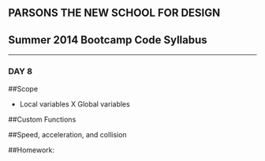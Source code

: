## PARSONS THE NEW SCHOOL FOR DESIGN
## Summer 2014 Bootcamp Code Syllabus
-------------------------------------------------------------------

### DAY 8

##Scope
* Local variables X Global variables

##Custom Functions  

##Speed, acceleration, and collision
  
##Homework: